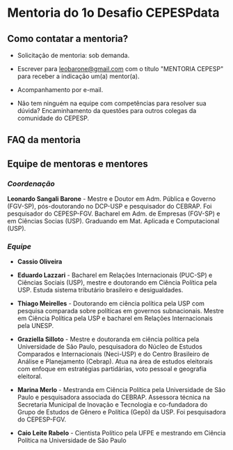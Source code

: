 # Mentoria do 1o Desafio CEPESPdata

## Como contatar a mentoria?

* Solicitação de mentoria: sob demanda.

* Escrever para leobarone@gmail.com com o título "MENTORIA CEPESP" para receber a indicação um(a) mentor(a).

* Acompanhamento por e-mail.

* Não tem ninguém na equipe com competências para resolver sua dúvida? Encaminhamento da questões para outros colegas da comunidade do CEPESP.

## FAQ da mentoria



## Equipe de mentoras e mentores

### _Coordenação_

__Leonardo Sangali Barone__ - Mestre e Doutor em Adm. Pública e Governo (FGV-SP), pós-doutorando no DCP-USP e pesquisador do CEBRAP. Foi pesquisador do CEPESP-FGV. Bacharel em Adm. de Empresas (FGV-SP) e em Ciências Socias (USP). Graduando em Mat. Aplicada e Computacional (USP).

### _Equipe_

* __Cassio Oliveira__

* __Eduardo Lazzari__ - Bacharel em Relações Internacionais (PUC-SP) e Ciências Sociais (USP), mestre e doutorando em Ciência Política pela USP. Estuda sistema tributário brasileiro e desigualdades.

* __Thiago Meirelles__ - Doutorando em ciência política pela USP com pesquisa comparada sobre políticas em governos subnacionais. Mestre em Ciência Política pela USP e bacharel em Relações Internacionais pela UNESP.

* __Graziella Silloto__ - Mestre e doutoranda em ciência política pela Universidade de São Paulo, pesquisadora do Núcleo de Estudos Comparados e Internacionais (Neci-USP) e do Centro Brasileiro de Análise e Planejamento (Cebrap). Atua na área de estudos eleitorais com enfoque em estratégias partidárias, voto pessoal e geografia eleitoral. 

* __Marina Merlo__ - Mestranda em Ciência Política pela Universidade de São Paulo e pesquisadora associada do CEBRAP. Assessora técnica na Secretaria Municipal de Inovação e Tecnologia e co-fundadora do Grupo de Estudos de Gênero e Política (Gepô) da USP. Foi pesquisadora do CEPESP-FGV.

* __Caio Leite Rabelo__ - Cientista Político pela UFPE e mestrando em Ciência Política na Universidade de São Paulo

